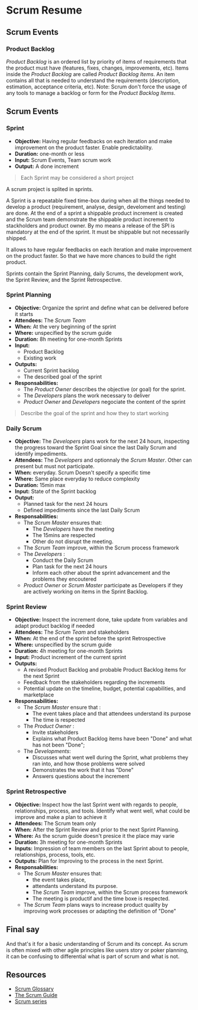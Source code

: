 # Scrum Resume

## Scrum Events

### Product Backlog

_Product Backlog_ is an ordered list by priority of items of requirements that the product must have (features, fixes, changes, improvements, etc). Items inside the _Product Backlog_ are called _Product Backlog Items_. An item contains all that is needed to understand the requirements (description, estimation, acceptance criteria, etc). Note: Scrum don't force the usage of any tools to manage a backlog or form for the _Product Backlog Items_.

## Scrum Events

### Sprint

- **Objective:** Having regular feedbacks on each iteration and make improvement on the product faster. Enable predictability.
- **Duration:** one-month or less
- **Input:** Scrum Events, Team scrum work
- **Output:** A done increment


> Each Sprint may be considered a short project

A scrum project is splited in sprints.

A Sprint is a repeatable fixed time-box during when all the things needed to develop a product (requirement, analyse, design, develoment and testing) are done. At the end of a sprint a shippable product increment is created and the Scrum team demonstrate the shippable product increment to stackholders and product owner. By mo means a release of the SPI is mandatory at the end of the sprint. It must be shippable but not necessarily shipped.

It allows to have regular feedbacks on each iteration and make improvement on the product faster. So that we have more chances to build the right product.

Sprints contain the Sprint Planning, daily Scrums, the development work, the Sprint Review, and the Sprint Retrospective.

### Sprint Planning

- **Objective:** Organize the sprint and define what can be delivered before it starts
- **Attendees:** The _Scrum Team_
- **When:** At the very beginning of the sprint
- **Where:** unspecified by the scrum guide
- **Duration:** 8h meeting for one-month Sprints
- **Input:**
  - Product Backlog
  - Existing work
- **Outputs:**
  - Current Sprint backlog
  - The described goal of the sprint
- **Responsabilities:**
  - The _Product Owner_ describes the objective (or goal) for the sprint.
  - The _Developers_ plans the work necessary to deliver
  - _Product Owner_ and _Developers_ negociate the content of the sprint

> Describe the goal of the sprint and how they to start working

### Daily Scrum

- **Objective:** The _Developers_ plans work for the next 24 hours, inspecting the progress toward the Sprint Goal since the last Daily Scrum and identify impediments.
- **Attendees:** The _Developers_ and optionnaly the _Scrum Master_. Other can present but must not participate.
- **When:** everyday. Scrum Doesn't specify a specific time
- **Where:** Same place everyday to reduce complexity
- **Duration:** 15min max
- **Input:** State of the Sprint backlog   
- **Output:**
  - Planned task for the next 24 hours
  - Defined impediments since the last Daily Scrum
- **Responsabilities:**
  - The _Scrum Master_ ensures that:
    - The _Developers_ have the meeting
    - The 15mins are respected
    - Other do not disrupt the meeting.
  -  The _Scrum Team_ improve, within the Scrum process framework
  - The _Developers_ :
    - Conduct the Daily Scrum
    - Plan task for the next 24 hours
    - Inform each other about the sprint advancement and the problems they encoutered
  - _Product Owner_ or _Scrum Master_ participate as Developers if they are actively working on items in the Sprint Backlog.


### Sprint Review


- **Objective:** Inspect the increment done, take update from variables and adapt product backlog if needed
- **Attendees:** The _Scrum Team_ and stakeholders
- **When:** At the end of the sprint before the sprint Retrospective
- **Where:** unspecified by the scrum guide
- **Duration:** 4h meeting for one-month Sprints
- **Input:** Product increment of the current sprint
- **Outputs:**
  - A revised Product Backlog and probable Product Backlog items for the next Sprint
  - Feedback from the stakeholders regarding the increments
  - Potential update on the timeline, budget, potential capabilities, and marketplace
- **Responsabilities:**
  - The _Scrum Master_ ensure that :
    - The event takes place and that attendees understand its purpose
    - The time is respected
  - The _Product Owner_ :
    - Invite stakeholders
    - Explains what Product Backlog items have been "Done" and what has not been "Done";
  - The _Developments_:
    - Discusses what went well during the Sprint, what problems they ran into, and how those problems were solved
    - Demonstrates the work that it has "Done"
    - Answers questions about the increment

### Sprint Retrospective


- **Objective:** Inspect how the last Sprint went with regards to people, relationships, process, and tools. Identify what went well, what could be improve and make a plan to achieve it
- **Attendees:** The Scrum team only
- **When:** After the Sprint Review and prior to the next Sprint Planning.
- **Where:** As the scrum guide doesn't presice it the place may varie
- **Duration:** 3h meeting for one-month Sprints
- **Inputs:** Impression of team members on the last Sprint about to people, relationships, process, tools, etc.
- **Outputs:** Plan for Improving to the process in the next Sprint.
- **Responsabilities:**
  - The _Scrum Master_ ensures that:
    - the event takes place,
    - attendants understand its purpose.
    - The _Scrum Team_ improve, within the Scrum process framework
    - The meeting is productif and the time boxe is respected.
  - The _Scrum Team_ plans ways to increase product quality by improving work processes or adapting the definition of "Done"

## Final say

And that's it for a basic understanding of Scrum and its concept. As scrum is often mixed with other agile principles like users story or poker planning, it can be confusing to differential what is part of scrum and what is not.

## Resources
- [Scrum Glossary](https://www.scrum.org/resources/scrum-glossary)
- [The Scrum Guide](https://www.scrumguides.org/scrum-guide.html)
- [Scrum series](https://www.atlassian.com/agile/scrum)
